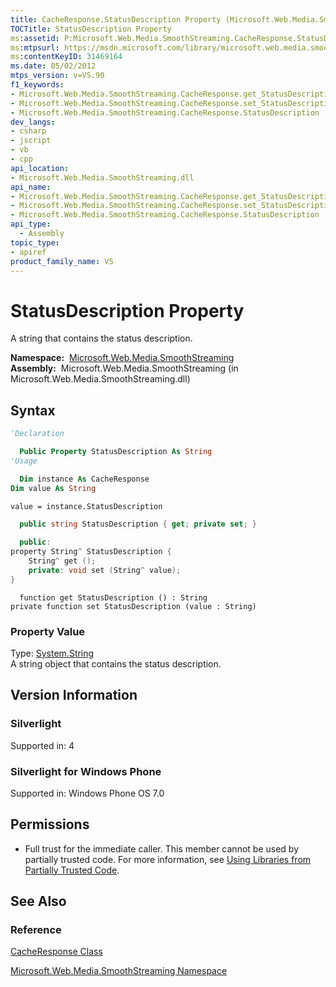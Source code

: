 ```yaml
---
title: CacheResponse.StatusDescription Property (Microsoft.Web.Media.SmoothStreaming)
TOCTitle: StatusDescription Property
ms:assetid: P:Microsoft.Web.Media.SmoothStreaming.CacheResponse.StatusDescription
ms:mtpsurl: https://msdn.microsoft.com/library/microsoft.web.media.smoothstreaming.cacheresponse.statusdescription(v=VS.90)
ms:contentKeyID: 31469164
ms.date: 05/02/2012
mtps_version: v=VS.90
f1_keywords:
- Microsoft.Web.Media.SmoothStreaming.CacheResponse.get_StatusDescription
- Microsoft.Web.Media.SmoothStreaming.CacheResponse.set_StatusDescription
- Microsoft.Web.Media.SmoothStreaming.CacheResponse.StatusDescription
dev_langs:
- csharp
- jscript
- vb
- cpp
api_location:
- Microsoft.Web.Media.SmoothStreaming.dll
api_name:
- Microsoft.Web.Media.SmoothStreaming.CacheResponse.get_StatusDescription
- Microsoft.Web.Media.SmoothStreaming.CacheResponse.set_StatusDescription
- Microsoft.Web.Media.SmoothStreaming.CacheResponse.StatusDescription
api_type:
  - Assembly
topic_type:
- apiref
product_family_name: VS
---
```


# StatusDescription Property

A string that contains the status description.

**Namespace:**  [Microsoft.Web.Media.SmoothStreaming](microsoft-web-media-smoothstreaming-namespace_1.md)  
**Assembly:**  Microsoft.Web.Media.SmoothStreaming (in Microsoft.Web.Media.SmoothStreaming.dll)

## Syntax

```vb
'Declaration

  Public Property StatusDescription As String
'Usage

  Dim instance As CacheResponse
Dim value As String

value = instance.StatusDescription
```

```csharp
  public string StatusDescription { get; private set; }
```

```cpp
  public:
property String^ StatusDescription {
    String^ get ();
    private: void set (String^ value);
}
```

```jscript
  function get StatusDescription () : String
private function set StatusDescription (value : String)
```

### Property Value

Type: [System.String](https://msdn.microsoft.com/library/s1wwdcbf)  
A string object that contains the status description.  

## Version Information

### Silverlight

Supported in: 4  

### Silverlight for Windows Phone

Supported in: Windows Phone OS 7.0  

## Permissions

  - Full trust for the immediate caller. This member cannot be used by partially trusted code. For more information, see [Using Libraries from Partially Trusted Code](https://msdn.microsoft.com/library/8skskf63).

## See Also

### Reference

[CacheResponse Class](cacheresponse-class-microsoft-web-media-smoothstreaming_1.md)

[Microsoft.Web.Media.SmoothStreaming Namespace](microsoft-web-media-smoothstreaming-namespace_1.md)

